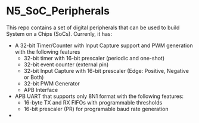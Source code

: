 # N5_SoC_Peripherals
This repo contains a set of digital peripherals that can be used to build System on a Chips (SoCs).
Currenly, it has:
- A 32-bit Timer/Counter with Input Capture support and PWM generation with the following features
  - 32-bit timer with 16-bit prescaler (periodic and one-shot)
  - 32-bit event counter (external pin)
  - 32-bit Input Capture with 16-bit prescaler (Edge: Positive, Negative or Both)
  - 32-bit PWM Generator
  - APB Interface
- APB UART that supports only 8N1 format with the following features:
  - 16-byte TX and RX FIFOs with programmable thresholds
  - 16-bit prescaler (PR) for programable baud rate generation
-
